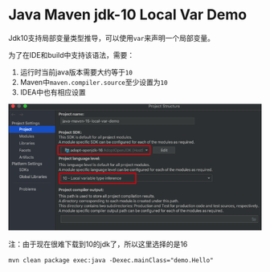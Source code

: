 Java Maven jdk-10 Local Var Demo
=================================

Jdk10支持局部变量类型推导，可以使用`var`来声明一个局部变量。

为了在IDE和build中支持该语法，需要：
1. 运行时当前java版本需要大约等于`10`
1. Maven中`maven.compiler.source`至少设置为`10`
2. IDEA中也有相应设置

![idea](./images/idea.png)

注：由于现在很难下载到10的jdk了，所以这里选择的是16


```
mvn clean package exec:java -Dexec.mainClass="demo.Hello"
```

